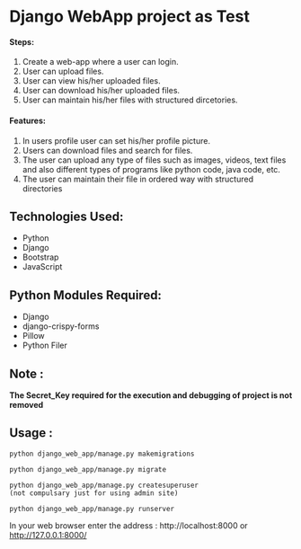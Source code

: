 # Django WebApp project as Test

<h4>Steps:</h4>
<ol>
    <li>Create a web-app where a user can login.</li>
    <li>User can upload files.</li>
    <li>User can view his/her uploaded files.</li>
    <li>User can download his/her uploaded files.</li>
    <li>User can maintain his/her files with structured dircetories.</li>
   
</ol>

<h4>Features:</h4>
<ol>
    <li>In users profile user can set his/her profile picture.</li>
    <li>Users can download files and search for files.</li>
    <li>The user can upload any type of files such as images, videos, text files and also different types of programs like python code, java code, etc.</li>
    <li>The user can maintain their file in ordered way with structured directories</li>
</ol>
    
<h2>Technologies Used:</h2>
<ul>
    <li>Python</li>
    <li>Django</li>
    <li>Bootstrap</li>
    <li>JavaScript</li>
</ul>
    
<h2>Python Modules Required:</h2>
<ul>
    <li>Django</li>
    <li>django-crispy-forms</li>
    <li>Pillow</li>
    <li>Python Filer</li>
</ul>
  
<h2>Note :</h2>

<b>The Secret_Key required for the execution and debugging of project is not removed</b>

<h2>Usage :</h2>

    python django_web_app/manage.py makemigrations

    python django_web_app/manage.py migrate

    python django_web_app/manage.py createsuperuser
    (not compulsary just for using admin site)

    python django_web_app/manage.py runserver
    
   In your web browser enter the address : http://localhost:8000 or http://127.0.0.1:8000/
